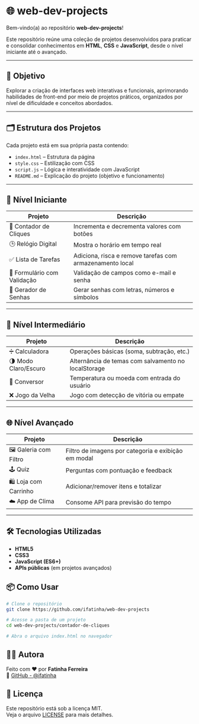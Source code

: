 # 🌐 web-dev-projects

Bem-vindo(a) ao repositório **web-dev-projects**!

Este repositório reúne uma coleção de projetos desenvolvidos para praticar e consolidar conhecimentos em **HTML**, **CSS** e **JavaScript**, desde o nível iniciante até o avançado.

---

## 🎯 Objetivo

Explorar a criação de interfaces web interativas e funcionais, aprimorando habilidades de front-end por meio de projetos práticos, organizados por nível de dificuldade e conceitos abordados.

---

## 🗂️ Estrutura dos Projetos

Cada projeto está em sua própria pasta contendo:

- `index.html` – Estrutura da página
- `style.css` – Estilização com CSS
- `script.js` – Lógica e interatividade com JavaScript
- `README.md` – Explicação do projeto (objetivo e funcionamento)

---

## 🔰 Nível Iniciante

| Projeto                    | Descrição                                                |
|---------------------------|----------------------------------------------------------|
| 📌 Contador de Cliques     | Incrementa e decrementa valores com botões              |
| 🕒 Relógio Digital         | Mostra o horário em tempo real                          |
| ✅ Lista de Tarefas        | Adiciona, risca e remove tarefas com armazenamento local|
| 📝 Formulário com Validação| Validação de campos como e-mail e senha                 |
| 🔏 Gerador de Senhas       | Gerar senhas com letras, números e símbolos             |

---

## 🚀 Nível Intermediário

| Projeto                     | Descrição                                               |
|----------------------------|----------------------------------------------------------|
| ➗ Calculadora              | Operações básicas (soma, subtração, etc.)                |
| 🌗 Modo Claro/Escuro       | Alternância de temas com salvamento no localStorage      |
| 🔄 Conversor               | Temperatura ou moeda com entrada do usuário              |
| ❌ Jogo da Velha           | Jogo com detecção de vitória ou empate                   |

---

## 🌐 Nível Avançado

| Projeto                     | Descrição                                                |
|----------------------------|-----------------------------------------------------------|
| 🖼️ Galeria com Filtro       | Filtro de imagens por categoria e exibição em modal       |
| 🕹️ Quiz                    | Perguntas com pontuação e feedback                        |
| 🛍️ Loja com Carrinho       | Adicionar/remover itens e totalizar                       |
| ☁️ App de Clima            | Consome API para previsão do tempo                        |

---

## 🛠️ Tecnologias Utilizadas

- **HTML5**
- **CSS3**
- **JavaScript (ES6+)**
- **APIs públicas** (em projetos avançados)


## 📦 Como Usar

```bash
# Clone o repositório
git clone https://github.com/ifatinha/web-dev-projects

# Acesse a pasta de um projeto
cd web-dev-projects/contador-de-cliques

# Abra o arquivo index.html no navegador
```

## 👩‍💻 Autora

Feito com ❤️ por **Fatinha Ferreira**  
🔗 [GitHub - @ifatinha](https://github.com/ifatinha)

## 📜 Licença

Este repositório está sob a licença MIT.  
Veja o arquivo [LICENSE](./LICENSE) para mais detalhes.
